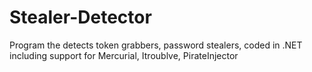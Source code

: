 # Stealer-Detector
Program the detects token grabbers, password stealers, coded in .NET including support for Mercurial, Itroublve, PirateInjector
